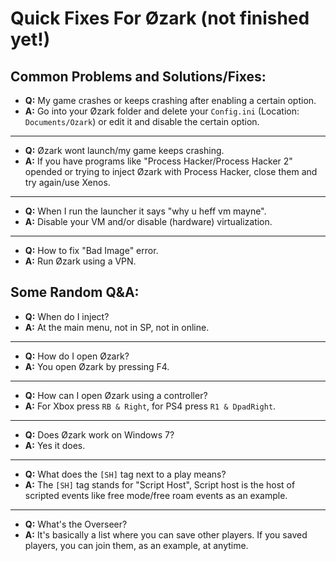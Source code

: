 # Quick Fixes For Øzark (not finished yet!)


## Common Problems and Solutions/Fixes:
- **Q:** My game crashes or keeps crashing after enabling a certain option.
- **A:** Go into your Øzark folder and delete your `Config.ini` (Location: `Documents/Ozark`) or edit it and disable the certain option.
___
- **Q:** Øzark wont launch/my game keeps crashing.
- **A:** If you have programs like "Process Hacker/Process Hacker 2" opended or trying to inject Øzark with Process Hacker, close them and try again/use Xenos.
___
- **Q:** When I run the launcher it says "why u heff vm mayne".
- **A:** Disable your VM and/or disable (hardware) virtualization.
___
- **Q:** How to fix "Bad Image" error.
- **A:** Run Øzark using a VPN.


## Some Random Q&A:
- **Q:** When do I inject?
- **A:** At the main menu, not in SP, not in online.
___
- **Q:** How do I open Øzark?
- **A:** You open Øzark by pressing F4.
___
- **Q:** How can I open Øzark using a controller?
- **A:** For Xbox press `RB & Right`, for PS4 press `R1 & DpadRight`.
___
- **Q:** Does Øzark work on Windows 7?
- **A:** Yes it does.
___
- **Q:** What does the `[SH]` tag next to a play means?
- **A:** The `[SH]` tag stands for "Script Host", Script host is the host of scripted events like free mode/free roam events as an example.
___
- **Q:** What's the Overseer?
- **A:** It's basically a list where you can save other players. If you saved players, you can join them, as an example, at anytime.